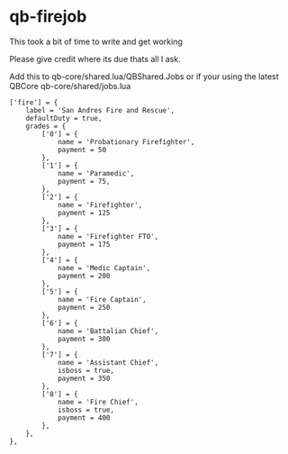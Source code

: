 # qb-firejob

This took a bit of time to write and get working

Please give credit where its due thats all I ask.

Add this to qb-core/shared.lua/QBShared.Jobs or if your using the latest QBCore qb-core/shared/jobs.lua

	['fire'] = {
		label = 'San Andres Fire and Rescue',
		defaultDuty = true,
		grades = {
			['0'] = {
				name = 'Probationary Firefighter',
				payment = 50
			},
			['1'] = {
				name = 'Paramedic',
				payment = 75,
			},
			['2'] = {
				name = 'Firefighter',
				payment = 125
			},
			['3'] = {
				name = 'Firefighter FTO',
				payment = 175
			},
			['4'] = {
				name = 'Medic Captain',
				payment = 200
			},
			['5'] = {
				name = 'Fire Captain',
				payment = 250
			},
			['6'] = {
				name = 'Battalian Chief',
				payment = 300
			},
            ['7'] = {
                name = 'Assistant Chief',
                isboss = true,
                payment = 350
            },
            ['8'] = {
                name = 'Fire Chief',
                isboss = true,
                payment = 400
            },
		},
	},

